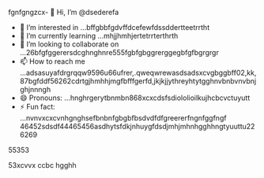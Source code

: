 fgnfgngzcx- 👋 Hi, I’m @dsederefa
- 👀 I’m interested in ...bffgbbfgdvffdcefewfdssddertteetrrtht
- 🌱 I’m currently learning ...mhjjhmhjertetrrterthrth
- 💞️ I’m looking to collaborate on ...26bfgfggerersdcghnghnre555fgbfgbggrerggegbfgfbgrgrgr
- 📫 How to reach me ...adsasuyafdrgrqqw9596u66ufrer,.qweqwrewasdsadsxcvgbggbff02,kk,87bgfddf56262cdrtgjhmhhjmgfbfffgerfd,jkjkjjythreyhtytgghnvbnbvnvbnjghjnnngh
- 😄 Pronouns: ...hnghrgerytbnmbn868xcxcdsfsdiololioilkujhcbcvctuyutt
- ⚡ Fun fact: ...nvnvxcxcvnhgnghsefbnbnfgbgbfbsdvdfdfgreererfngnfggfngf
46452sdsdf44465456asdhytsfdkjnhuygfdsdjmhjmhnhgghhngtyuuttu226269
<!---sdsdfgrgrzazaazasdbxgrgreregreadadsadssdfdds
dsederefa/dsederefa is a ✨ special ✨ repository because its `README.md` (this filetre) appears on your 256 profilesdxc.bgfzxczxcerterterz
You can click the Preview link to take a look at your changes.dfgdfbdfdv
--->55353
53xcvvx
ccbc
hgghh
